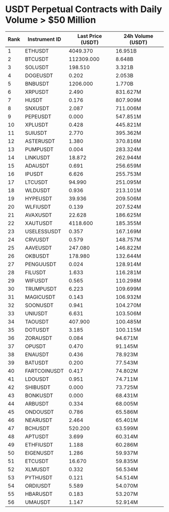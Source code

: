 # USDT Perpetual Contracts with Daily Volume > $50 Million

| Rank | Instrument ID | Last Price (USDT) | 24h Volume (USDT) |
|------|---------------|-------------------|-------------------|
| 1 | ETHUSDT | 4049.370 | 16.951B |
| 2 | BTCUSDT | 112309.000 | 8.648B |
| 3 | SOLUSDT | 198.510 | 3.321B |
| 4 | DOGEUSDT | 0.202 | 2.053B |
| 5 | BNBUSDT | 1206.000 | 1.770B |
| 6 | XRPUSDT | 2.490 | 831.627M |
| 7 | HUSDT | 0.176 | 807.909M |
| 8 | SNXUSDT | 2.087 | 711.006M |
| 9 | PEPEUSDT | 0.000 | 547.851M |
| 10 | XPLUSDT | 0.428 | 445.821M |
| 11 | SUIUSDT | 2.770 | 395.362M |
| 12 | ASTERUSDT | 1.380 | 370.816M |
| 13 | PUMPUSDT | 0.004 | 283.324M |
| 14 | LINKUSDT | 18.872 | 262.944M |
| 15 | ADAUSDT | 0.691 | 256.659M |
| 16 | IPUSDT | 6.626 | 255.753M |
| 17 | LTCUSDT | 94.990 | 251.095M |
| 18 | WLDUSDT | 0.936 | 213.101M |
| 19 | HYPEUSDT | 39.936 | 209.506M |
| 20 | WLFIUSDT | 0.139 | 207.524M |
| 21 | AVAXUSDT | 22.628 | 186.625M |
| 22 | XAUTUSDT | 4118.600 | 185.355M |
| 23 | USELESSUSDT | 0.357 | 167.169M |
| 24 | CRVUSDT | 0.579 | 148.757M |
| 25 | AAVEUSDT | 247.080 | 146.822M |
| 26 | OKBUSDT | 178.980 | 132.644M |
| 27 | PENGUUSDT | 0.024 | 128.914M |
| 28 | FILUSDT | 1.633 | 116.281M |
| 29 | WIFUSDT | 0.565 | 110.298M |
| 30 | TRUMPUSDT | 6.223 | 109.699M |
| 31 | MAGICUSDT | 0.143 | 106.932M |
| 32 | SOONUSDT | 0.941 | 104.270M |
| 33 | UNIUSDT | 6.631 | 103.506M |
| 34 | TAOUSDT | 407.900 | 100.485M |
| 35 | DOTUSDT | 3.185 | 100.115M |
| 36 | ZORAUSDT | 0.084 | 94.671M |
| 37 | OPUSDT | 0.470 | 91.145M |
| 38 | ENAUSDT | 0.436 | 78.923M |
| 39 | BATUSDT | 0.200 | 77.543M |
| 40 | FARTCOINUSDT | 0.417 | 74.802M |
| 41 | LDOUSDT | 0.951 | 74.711M |
| 42 | SHIBUSDT | 0.000 | 73.725M |
| 43 | BONKUSDT | 0.000 | 68.431M |
| 44 | ARBUSDT | 0.334 | 68.005M |
| 45 | ONDOUSDT | 0.786 | 65.586M |
| 46 | NEARUSDT | 2.464 | 65.401M |
| 47 | BCHUSDT | 520.200 | 63.599M |
| 48 | APTUSDT | 3.699 | 60.314M |
| 49 | ETHFIUSDT | 1.188 | 60.286M |
| 50 | EIGENUSDT | 1.286 | 59.937M |
| 51 | ETCUSDT | 16.670 | 59.835M |
| 52 | XLMUSDT | 0.332 | 56.534M |
| 53 | PYTHUSDT | 0.121 | 54.514M |
| 54 | ORDIUSDT | 5.589 | 54.070M |
| 55 | HBARUSDT | 0.183 | 53.207M |
| 56 | UMAUSDT | 1.147 | 52.914M |
